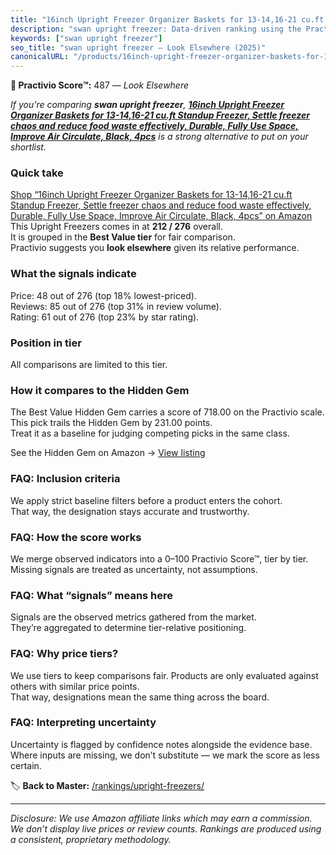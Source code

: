 ```yaml
---
title: "16inch Upright Freezer Organizer Baskets for 13-14,16-21 cu.ft Standup Freezer, Settle freezer chaos and reduce food waste effectively, Durable, Fully Use Space, Improve Air Circulate, Black, 4pcs"
description: "swan upright freezer: Data-driven ranking using the Practivio Score™. Positioned by quality, value, demand, findability, momentum."
keywords: ["swan upright freezer"]
seo_title: "swan upright freezer — Look Elsewhere (2025)"
canonicalURL: "/products/16inch-upright-freezer-organizer-baskets-for-13-1416-21-cuft-standup-freezer-settle-freezer-chaos-and-reduce-food-waste-effectively-durable-fully-use-space-improve-air-circulate-black-4pcs-B0CYXRLRMK/"
---
```


**🚫 Practivio Score™:** 487 — _Look Elsewhere_


*If you're comparing **swan upright freezer**, **[16inch Upright Freezer Organizer Baskets for 13-14,16-21 cu.ft Standup Freezer, Settle freezer chaos and reduce food waste effectively, Durable, Fully Use Space, Improve Air Circulate, Black, 4pcs](https://www.amazon.com/dp/B0CYXRLRMK?tag=practivio-20)** is a strong alternative to put on your shortlist.*
### Quick take
[Shop “16inch Upright Freezer Organizer Baskets for 13-14,16-21 cu.ft Standup Freezer, Settle freezer chaos and reduce food waste effectively, Durable, Fully Use Space, Improve Air Circulate, Black, 4pcs” on Amazon](https://www.amazon.com/dp/B0CYXRLRMK?tag=practivio-20)
This Upright Freezers comes in at **212 / 276** overall.  
It is grouped in the **Best Value tier** for fair comparison.  
Practivio suggests you **look elsewhere** given its relative performance.

### What the signals indicate
Price: 48 out of 276 (top 18% lowest-priced).  
Reviews: 85 out of 276 (top 31% in review volume).  
Rating: 61 out of 276 (top 23% by star rating).  

### Position in tier
All comparisons are limited to this tier.

### How it compares to the Hidden Gem
The Best Value Hidden Gem carries a score of 718.00 on the Practivio scale.  
This pick trails the Hidden Gem by 231.00 points.  
Treat it as a baseline for judging competing picks in the same class.  

See the Hidden Gem on Amazon → [View listing](https://www.amazon.com/dp/B00IR8H55A?tag=practivio-20)

### FAQ: Inclusion criteria
We apply strict baseline filters before a product enters the cohort.  
That way, the designation stays accurate and trustworthy.

### FAQ: How the score works
We merge observed indicators into a 0–100 Practivio Score™, tier by tier.  
Missing signals are treated as uncertainty, not assumptions.

### FAQ: What “signals” means here
Signals are the observed metrics gathered from the market.  
They’re aggregated to determine tier-relative positioning.

### FAQ: Why price tiers?
We use tiers to keep comparisons fair. Products are only evaluated against others with similar price points.  
That way, designations mean the same thing across the board.

### FAQ: Interpreting uncertainty
Uncertainty is flagged by confidence notes alongside the evidence base.  
Where inputs are missing, we don’t substitute — we mark the score as less certain.


🏷️ **Back to Master:** [/rankings/upright-freezers/](/rankings/upright-freezers/)

---
_Disclosure: We use Amazon affiliate links which may earn a commission. We don’t display live prices or review counts. Rankings are produced using a consistent, proprietary methodology._
